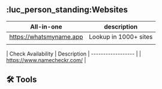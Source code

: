 
## :luc_person_standing:Websites
|       All-in-one        |      description      |
|:-----------------------:|:---------------------:|
| https://whatsmyname.app | Lookup in 1000+ sites |
|                         |                       |

| Check Availability | Description
| ------------------ |
| https://www.namecheckr.com/                   | 

## :hammer_and_wrench: Tools





